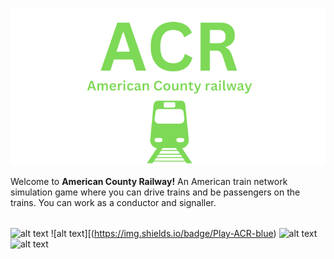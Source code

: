 ![alt text](https://raw.githubusercontent.com/Ishaanlikescandy/acr/main/ACR-removebg-preview.png)

Welcome to **American County Railway!** An American train network simulation game where you can drive trains and be passengers on the trains. You can work as a conductor and signaller.
######
![alt text](https://img.shields.io/badge/Watch-Trailer-red)
![alt text][(https://img.shields.io/badge/Play-ACR-blue)
![alt text](https://img.shields.io/badge/Visit-Users%20Profile-success)
![alt text](https://img.shields.io/badge/View-Screenshots-yellow)
